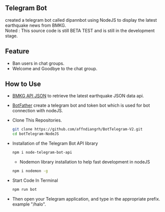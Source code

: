 ## Telegram Bot 
created a telegram bot called dipannbot using NodeJS to display the latest earthquake news from BMKG.\
Noted : This source code is still BETA TEST and is still in the development stage.

## Feature

- Ban users in chat groups.
- Welcome and Goodbye to the chat group.

## How to Use

- [BMKG API JSON](https://data.bmkg.go.id/) to retrieve the latest earthquake JSON data api.
- [BotFather](https://t.me/@BotFather) create a telegram bot and token bot which is used for bot connection with nodeJS.
- Clone This Repositories.
  
  ```bash
  git clone https://github.com/affndiangrh/BotTelegram-V2.git
  cd botTelegram-NodeJS
  ```

- Installation of the Telegram Bot API library

  ```bash
  npm i node-telegram-bot-api
  ```

  - Nodemon library installation to help fast development in nodeJS

  ```bash
  npm i nodemon -g
  ```

- Start Code In Terminal

  ```bash
  npm run bot
  ```

- Then open your Telegram application, and type in the appropriate prefix. example "/halo".
